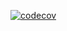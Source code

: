 [![codecov](https://codecov.io/gh/mariosimao/notion-sdk/branch/master/graph/badge.svg?token=ZKKCWDY4QX)](https://codecov.io/gh/mariosimao/notion-sdk)
